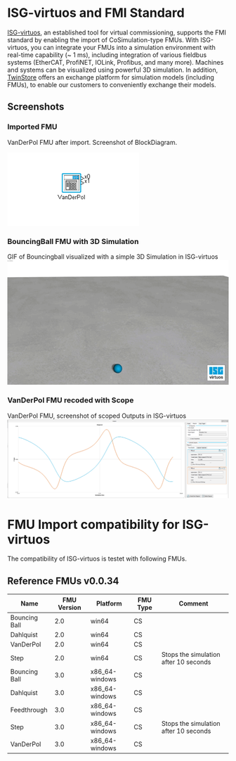 # ISG-virtuos and FMI Standard
[ISG-virtuos](https://www.isg-stuttgart.de/en/products/softwareproducts/isg-virtuos), an established tool for virtual commissioning, supports the FMI standard by enabling the import of CoSimulation-type FMUs. With ISG-virtuos, you can integrate your FMUs into a simulation environment with real-time capability (~ 1 ms), including integration of various fieldbus systems (EtherCAT, ProfiNET, IOLink, Profibus, and many more). Machines and systems can be visualized using powerful 3D simulation.  In addition, [TwinStore](https://www.twinstore.de) offers an exchange platform for simulation models (including FMUs), to enable our customers to conveniently exchange their models.

## Screenshots
### Imported FMU
VanDerPol FMU after import. Screenshot of BlockDiagram.
<p align="left">
  <img src="media/VanDerPolBlockDiagram.png" alt="Beispielbild" />
</p>

### BouncingBall FMU with 3D Simulation
GIF of Bouncingball visualized with a simple 3D Simulation in ISG-virtuos
![GIF of Bouncingball visualized with a simple 3D Simulation in ISG-virtuos](media/BouncingBall3D.gif)

### VanDerPol FMU recoded with Scope
VanDerPol FMU, screenshot of scoped Outputs in ISG-virtuos
![VanDerPol FMU, screenshot of scoped Outputs in ISG-virtuos](media/VanDerPolScope.png)

# FMU Import compatibility for ISG-virtuos
The compatibility of ISG-virtuos is testet with following FMUs.

## Reference FMUs v0.0.34
| Name          | FMU Version | Platform      | FMU Type | Comment |
| ------------- | ------------- | ----- | ----- | ---- |
| Bouncing Ball | 2.0 | win64 | CS |
| Dahlquist | 2.0 | win64 |CS |
| VanDerPol | 2.0 | win64 |CS |
| Step | 2.0 | win64 |CS | Stops the simulation after 10 seconds
| Bouncing Ball | 3.0 | x86_64-windows | CS |
| Dahlquist | 3.0 | x86_64-windows | CS |
| Feedthrough | 3.0 | x86_64-windows | CS |
| Step | 3.0 | x86_64-windows | CS | Stops the simulation after 10 seconds
| VanDerPol | 3.0 | x86_64-windows | CS |
